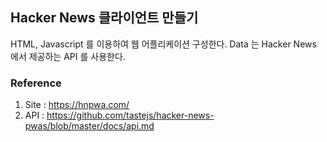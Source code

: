 ## Hacker News 클라이언트 만들기
HTML, Javascript 를 이용하여 웹 어플리케이션 구성한다.
Data 는 Hacker News 에서 제공하는 API 를 사용한다.

### Reference
1. Site : https://hnpwa.com/
2. API : https://github.com/tastejs/hacker-news-pwas/blob/master/docs/api.md

